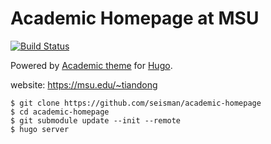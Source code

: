 # Academic Homepage at MSU

[![Build Status](https://travis-ci.org/seisman/academic-homepage.svg?branch=master)](https://travis-ci.org/seisman/academic-homepage)

Powered by [Academic theme](https://github.com/gcushen/hugo-academic) for [Hugo](https://gohugo.io/).

website: https://msu.edu/~tiandong

~~~
$ git clone https://github.com/seisman/academic-homepage
$ cd academic-homepage
$ git submodule update --init --remote
$ hugo server
~~~
